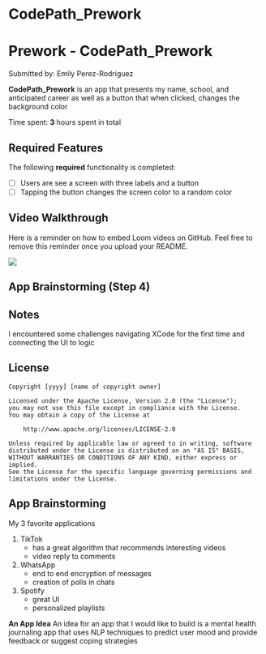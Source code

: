 # CodePath_Prework
# Prework - CodePath_Prework

Submitted by: Emily Perez-Rodriguez

**CodePath_Prework** is an app that presents my name, school, and anticipated career as well as a button that when clicked, changes the background color

Time spent: **3** hours spent in total

## Required Features

The following **required** functionality is completed:

- [ ] Users are see a screen with three labels and a button
- [ ] Tapping the button changes the screen color to a random color
 
## Video Walkthrough

Here is a reminder on how to embed Loom videos on GitHub. Feel free to remove this reminder once you upload your README. 

<div>
    <a href="https://www.loom.com/share/76c0964a398f4df785f40064292c44cf">
    </a>
    <a href="https://www.loom.com/share/76c0964a398f4df785f40064292c44cf">
      <img style="max-width:300px;" src="https://cdn.loom.com/sessions/thumbnails/76c0964a398f4df785f40064292c44cf-fd22b98cd8902353-full-play.gif">
    </a>
  </div>




## App Brainstorming (Step 4)

## Notes

I encountered some challenges navigating XCode for the first time and connecting the UI to logic

## License

    Copyright [yyyy] [name of copyright owner]

    Licensed under the Apache License, Version 2.0 (the "License");
    you may not use this file except in compliance with the License.
    You may obtain a copy of the License at

        http://www.apache.org/licenses/LICENSE-2.0

    Unless required by applicable law or agreed to in writing, software
    distributed under the License is distributed on an "AS IS" BASIS,
    WITHOUT WARRANTIES OR CONDITIONS OF ANY KIND, either express or implied.
    See the License for the specific language governing permissions and
    limitations under the License.



## App Brainstorming

My 3 favorite applications
1. TikTok
   - has a great algorithm that recommends interesting videos
   - video reply to comments
3. WhatsApp
   - end to end encryption of messages
   - creation of polls in chats
5. Spotify
   - great UI
   - personalized playlists
  
**An App Idea**
An idea for an app that I would like to build is a mental health journaling app that uses NLP techniques to predict user mood and provide feedback or suggest coping strategies
